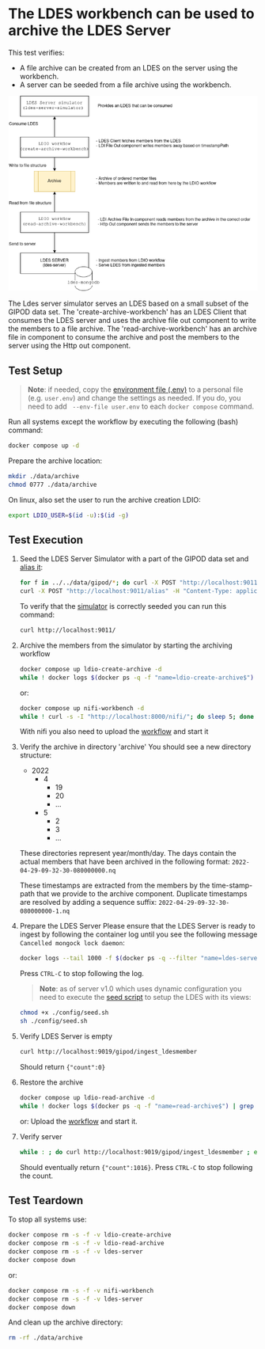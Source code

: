 # The LDES workbench can be used to archive the LDES Server

This test verifies:
- A file archive can be created from an LDES on the server using the workbench.
- A server can be seeded from a file archive using the workbench.

![img](artwork/test-33.drawio.png)

The Ldes server simulator serves an LDES based on a small subset of the GIPOD data set.
The 'create-archive-workbench' has an LDES Client that consumes the LDES server and uses the archive file out component to write the members to a file archive.
The 'read-archive-workbench' has an archive file in component to consume the archive and post the members to the server using the Http out component.

## Test Setup
> **Note**: if needed, copy the [environment file (.env)](./.env) to a personal file (e.g. `user.env`) and change the settings as needed. If you do, you need to add ` --env-file user.env` to each `docker compose` command.

Run all systems except the workflow by executing the following (bash) command:
```bash
docker compose up -d
```

Prepare the archive location:
```bash
mkdir ./data/archive
chmod 0777 ./data/archive
```

On linux, also set the user to run the archive creation LDIO:
```bash
export LDIO_USER=$(id -u):$(id -g)
```

## Test Execution

1. Seed the LDES Server Simulator with a part of the GIPOD data set and [alias it](./create-alias.json):
    ```bash
    for f in ../../data/gipod/*; do curl -X POST "http://localhost:9011/ldes" -H "Content-Type: application/ld+json" -d "@$f"; done
    curl -X POST "http://localhost:9011/alias" -H "Content-Type: application/json" -d '@data/create-alias.json'
    ```
   To verify that the [simulator](http://localhost:9011/) is correctly seeded you can run this command:
    ```bash
    curl http://localhost:9011/
    ```

2. Archive the members from the simulator by starting the archiving workflow
   ```bash
   docker compose up ldio-create-archive -d
   while ! docker logs $(docker ps -q -f "name=ldio-create-archive$") | grep 'Started Application in' ; do sleep 1; done
   ```
   or:
   ```bash
   docker compose up nifi-workbench -d
   while ! curl -s -I "http://localhost:8000/nifi/"; do sleep 5; done
   ```
   With nifi you also need to upload the [workflow](./nifi-create-archive-workflow.json) and start it

3. Verify the archive in directory 'archive'
   You should see a new directory structure:
      - 2022
        - 4
          - 19
          - 20
          - ...
        - 5
          - 2
          - 3
          - ...

    These directories represent year/month/day. The days contain the actual members that have been archived in the 
    following format: `2022-04-29-09-32-30-080000000.nq`
    
    These timestamps are extracted from the members by the time-stamp-path that we provide to the archive component.
    Duplicate timestamps are resolved by adding a sequence suffix: `2022-04-29-09-32-30-080000000-1.nq`

4. Prepare the LDES Server
   Please ensure that the LDES Server is ready to ingest by following the container log until you see the following message `Cancelled mongock lock daemon`:
   ```bash
   docker logs --tail 1000 -f $(docker ps -q --filter "name=ldes-server$")
   ```
   Press `CTRL-C` to stop following the log.
   
   > **Note**: as of server v1.0 which uses dynamic configuration you need to execute the [seed script](./config/seed.sh) to setup the LDES with its views:
   ```bash
   chmod +x ./config/seed.sh
   sh ./config/seed.sh
   ```

5. Verify LDES Server is empty
    ```bash
    curl http://localhost:9019/gipod/ingest_ldesmember
    ```    
    Should return `{"count":0}`

6. Restore the archive
   ```bash
   docker compose up ldio-read-archive -d
   while ! docker logs $(docker ps -q -f "name=read-archive$") | grep 'Started Application in' ; do sleep 1; done
   ```
   or:
   Upload the [workflow](./nifi-read-archive-workflow.json) and start it.

7. Verify server
    ```bash
    while : ; do curl http://localhost:9019/gipod/ingest_ldesmember ; echo '' ; sleep 1 ; done
    ```    
   Should eventually return `{"count":1016}`. Press `CTRL-C` to stop following the count.

## Test Teardown
To stop all systems use:
```bash
docker compose rm -s -f -v ldio-create-archive
docker compose rm -s -f -v ldio-read-archive
docker compose rm -s -f -v ldes-server
docker compose down
```
or:
```bash
docker compose rm -s -f -v nifi-workbench
docker compose rm -s -f -v ldes-server
docker compose down
```

And clean up the archive directory:
```bash
rm -rf ./data/archive
```
